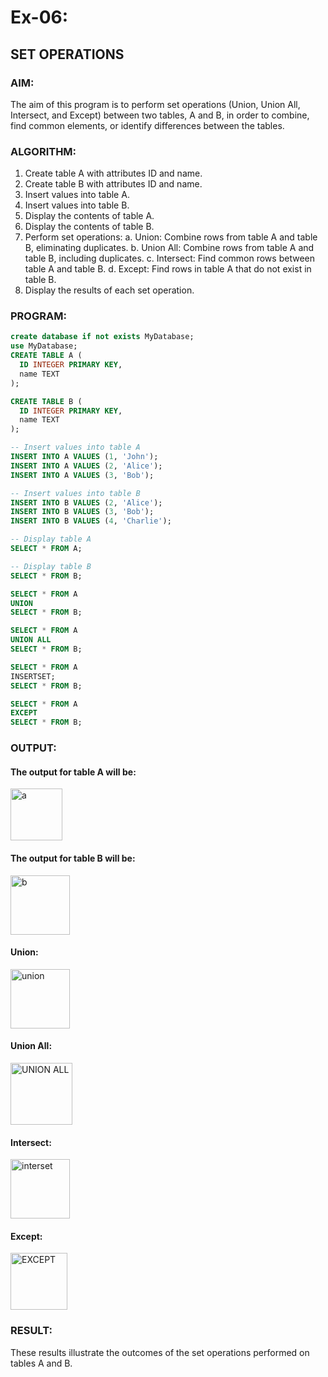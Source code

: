 # Ex-06:
## SET OPERATIONS
### AIM:
The aim of this program is to perform set operations (Union, Union All, Intersect, and Except) between two tables, A and B, in order to combine, find common elements, or identify differences between the tables.

### ALGORITHM:
1. Create table A with attributes ID and name.
2. Create table B with attributes ID and name.
3. Insert values into table A.
4. Insert values into table B.
5. Display the contents of table A.
6. Display the contents of table B.
7. Perform set operations:
a. Union: Combine rows from table A and table B, eliminating duplicates.
b. Union All: Combine rows from table A and table B, including duplicates.
c. Intersect: Find common rows between table A and table B.
d. Except: Find rows in table A that do not exist in table B.
8. Display the results of each set operation.

### PROGRAM:
```sql
create database if not exists MyDatabase;
use MyDatabase;
CREATE TABLE A (
  ID INTEGER PRIMARY KEY,
  name TEXT
);

CREATE TABLE B (
  ID INTEGER PRIMARY KEY,
  name TEXT
);

-- Insert values into table A
INSERT INTO A VALUES (1, 'John');
INSERT INTO A VALUES (2, 'Alice');
INSERT INTO A VALUES (3, 'Bob');

-- Insert values into table B
INSERT INTO B VALUES (2, 'Alice');
INSERT INTO B VALUES (3, 'Bob');
INSERT INTO B VALUES (4, 'Charlie');

-- Display table A
SELECT * FROM A;

-- Display table B
SELECT * FROM B;

SELECT * FROM A
UNION
SELECT * FROM B;

SELECT * FROM A
UNION ALL
SELECT * FROM B;

SELECT * FROM A
INSERTSET;
SELECT * FROM B;

SELECT * FROM A
EXCEPT
SELECT * FROM B;
```
### OUTPUT:
#### The output for table A will be:
<img width="83" alt="a" src="https://github.com/KeerthikaNagarajan/EX-06-SQL/assets/93427089/0c9af9a9-5af8-4de1-9cc6-f5743bc4b1f5">

#### The output for table B will be:
<img width="95" alt="b" src="https://github.com/KeerthikaNagarajan/EX-06-SQL/assets/93427089/f0567d86-96c3-4a0a-934d-6edb104ae24a">

#### Union:
<img width="95" alt="union" src="https://github.com/KeerthikaNagarajan/EX-06-SQL/assets/93427089/1a9af464-718e-4d4b-b49c-19865be302a4">

#### Union All:
<img width="99" alt="UNION ALL" src="https://github.com/KeerthikaNagarajan/EX-06-SQL/assets/93427089/7a1919d1-4e27-4db5-b71b-9b5c074dbd8c">

#### Intersect:
<img width="95" alt="interset" src="https://github.com/KeerthikaNagarajan/EX-06-SQL/assets/93427089/de98b06c-4c7d-4151-a8a7-1d9febfaa9bf">

#### Except:
<img width="91" alt="EXCEPT" src="https://github.com/KeerthikaNagarajan/EX-06-SQL/assets/93427089/804c4cf1-a3e7-4ab9-9746-4955e29aa8b7">

### RESULT:
These results illustrate the outcomes of the set operations performed on tables A and B.




